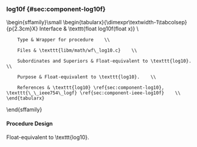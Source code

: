 ### log10f {#sec:component-log10f}

\begin{sffamily}\small
	\begin{tabularx}{\dimexpr\textwidth-1\tabcolsep}{p{2.3cm}X}
		Interface       & \texttt{float log10f(float x)} \\ 
		
		Type & Wrapper for procedure    \\ 
		
		Files & \texttt{libm/math/wf\_log10.c}    \\ 
		
		Subordinates and Superiors & Float-equivalent to \texttt{log10}.    \\ 
		
		Purpose & Float-equivalent to \texttt{log10}.    \\ 
		
		References & \texttt{log10} \ref{sec:component-log10}, \texttt{\_\_ieee754\_logf} \ref{sec:component-ieee-log10f}    \\ 
	\end{tabularx}
\end{sffamily}

#### Procedure Design

Float-equivalent to \texttt{log10}.
